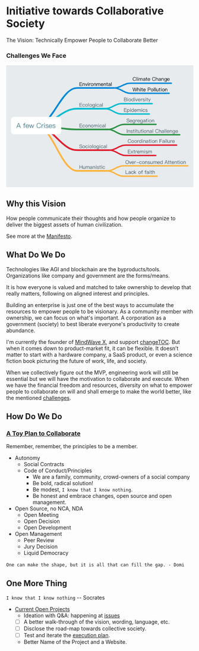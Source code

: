 # Initiative towards Collaborative Society 

The Vision: Technically Empower People to Collaborate Better

### Challenges We Face

![](images/challenges.png)

## Why this Vision

How people communicate their thoughts and how people organize to deliver the biggest assets of human civilization. 

See more at the [Manifesto](manifesto.md).

## What Do We Do

Technologies like AGI and blockchain are the byproducts/tools. Organizations like company and government are the forms/means. 

It is how everyone is valued and matched to take ownership to develop that really matters, following on aligned interest and principles. 


Building an enterprise is just one of the best ways to accumulate the resources to empower people to be visionary. As a community member with ownership, we can focus on what's important. A corporation as a government (society) to best liberate everyone's productivity to create abundance. 

I'm currently the founder of [MindWave X](https://mindwave.business), and support [changeTOC](http://changetoc.org). But when it comes down to product-market fit, it can be flexible. It doesn’t matter to start with a hardware company, a SaaS product, or even a science fiction book picturing the future of work, life, and society. 


When we collectively figure out the MVP, engineering work will still be essential but we will have the motivation to collaborate and execute. When we have the financial freedom and resources, diversity on what to empower people to collaborate on will and shall emerge to make the world better, like the mentioned [challenges](#Challenges-We-Face). 


## How Do We Do

### [A Toy Plan to Collaborate](Execution.md)

Remember, remember, the principles to be a member. 

- Autonomy
    - Social Contracts
    - Code of Conduct/Principles
        - We are a family, community, crowd-owners of a social company
        - Be bold, radical solution!
        - Be modest, `I know that I know nothing`.
        - Be honest and embrace changes, open source and open management.
- Open Source, no NCA, NDA
    - Open Meeting
    - Open Decision
    - Open Development
- Open Management
    - Peer Review
    - Jury Decision
    - Liquid Democracy

`One can make the shape, but it is all that can fill the gap. - Domi`


## One More Thing

`I know that I know nothing` -- Socrates

- [Current Open Projects](https://github.com/domijin/LibertyEarth/projects)
	- Ideation with Q&A: happening at [issues](https://github.com/domijin/LibertyEarth/issues)
	- [ ] A better walk-through of the vision, wording, language, etc.
	- [ ] Disclose the road-map towards collective society.
	- [ ] Test and iterate the [execution plan](Execution.md).
	- Better Name of the Project and a Website.

